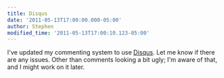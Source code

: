 ```yaml
---
title: Disqus
date: '2011-05-13T17:00:00.000-05:00'
author: Stephen
modified_time: '2011-05-13T17:00:10.123-05:00'
---
```


I've updated my commenting system to use [Disqus](http://disqus.com). Let me know if there are any issues.
Other than comments looking a bit ugly; I'm aware of that, and I might work on it later.
